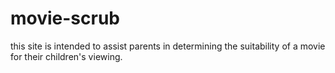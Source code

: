 # movie-scrub
this site is intended to assist parents in determining the suitability of a movie for their children's viewing.
